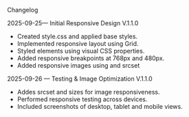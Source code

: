 


Changelog

2025-09-25— Initial Responsive Design V.1.1.0
- Created style.css and applied base styles.
- Implemented responsive layout using Grid.
- Styled elements using visual CSS properties.
- Added responsive breakpoints at 768px and 480px.
- Added responsive images using <picture> and srcset

2025-09-26 — Testing & Image Optimization V.1.1.0
- Addes srcset and sizes for image responsiveness.
- Performed responsive testing across devices.
- Included screenshots of desktop, tablet and mobile views.



